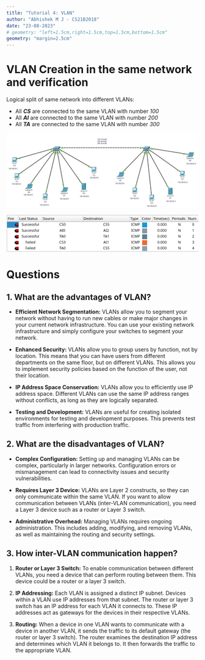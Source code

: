 ```yaml
---
title: "Tutorial 4: VLAN"
author: "Abhishek M J - CS21B2018"
date: "23-08-2023"
# geometry: "left=1.5cm,right=1.5cm,top=1.5cm,bottom=1.5cm"
geometry: "margin=2.5cm"
---
```


# VLAN Creation in the same network and verification

Logical split of same network into different VLANs:

- All ***CS*** are connected to the same VLAN with number *100*
- All ***AI*** are connected to the same VLAN with number *200*
- All ***TA*** are connected to the same VLAN with number *300*


![Network Diagram](img/conn.png)


![Message Flow Status](img/msg.png)


# Questions

## 1. What are the advantages of VLAN?

- **Efficient Network Segmentation:** VLANs allow you to segment your network without having to run new cables or make major changes in your current network infrastructure. You can use your existing network infrastructure and simply configure your switches to segment your network.


- **Enhanced Security:** VLANs allow you to group users by function, not by location. This means that you can have users from different departments on the same floor, but on different VLANs. This allows you to implement security policies based on the function of the user, not their location.


- **IP Address Space Conservation:** VLANs allow you to efficiently use IP address space. Different VLANs can use the same IP address ranges without conflicts, as long as they are logically separated.


- **Testing and Development:** VLANs are useful for creating isolated environments for testing and development purposes. This prevents test traffic from interfering with production traffic.


## 2. What are the disadvantages of VLAN?

- **Complex Configuration:** Setting up and managing VLANs can be complex, particularly in larger networks. Configuration errors or mismanagement can lead to connectivity issues and security vulnerabilities.


- **Requires Layer 3 Device:** VLANs are Layer 2 constructs, so they can only communicate within the same VLAN. If you want to allow communication between VLANs (inter-VLAN communication), you need a Layer 3 device such as a router or Layer 3 switch.

- **Administrative Overhead:** Managing VLANs requires ongoing administration. This includes adding, modifying, and removing VLANs, as well as maintaining the routing and security settings.


## 3. How inter-VLAN communication happen?


1. **Router or Layer 3 Switch:** To enable communication between different VLANs, you need a device that can perform routing between them. This device could be a router or a layer 3 switch.

2. **IP Addressing:** Each VLAN is assigned a distinct IP subnet. Devices within a VLAN use IP addresses from that subnet. The router or layer 3 switch has an IP address for each VLAN it connects to. These IP addresses act as gateways for the devices in their respective VLANs.

3. **Routing:** When a device in one VLAN wants to communicate with a device in another VLAN, it sends the traffic to its default gateway (the router or layer 3 switch). The router examines the destination IP address and determines which VLAN it belongs to. It then forwards the traffic to the appropriate VLAN.